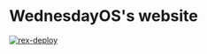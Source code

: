 # WednesdayOS's website

[![rex-deploy](https://github.com/WednesdayOS/website/actions/workflows/rex-deploy.yml/badge.svg)](https://github.com/WednesdayOS/website/actions/workflows/rex-deploy.yml)

